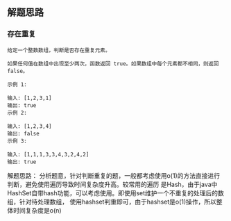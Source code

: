 ## 解题思路

### 存在重复

```text
给定一个整数数组，判断是否存在重复元素。

如果任何值在数组中出现至少两次，函数返回 true。如果数组中每个元素都不相同，则返回 false。

示例 1:

输入: [1,2,3,1]
输出: true
示例 2:

输入: [1,2,3,4]
输出: false
示例 3:

输入: [1,1,1,3,3,4,3,2,4,2]
输出: true
```

解题思路：
分析题意，针对判断重复的题，一般都考虑使用o(1)的方法直接进行判断，避免使用遍历导致时间复杂度升高。较常用的遍历
是Hash，由于java中HashSet自带hash功能，可以考虑使用。即使用set维护一个不重复的处理后的数组，针对待处理数组，
使用hashset判重即可，由于hashset是o(1)操作，所以整体时间复杂度是o(n)
